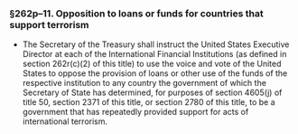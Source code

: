 ### §262p–11. Opposition to loans or funds for countries that support terrorism
* The Secretary of the Treasury shall instruct the United States Executive Director at each of the International Financial Institutions (as defined in section 262r(c)(2) of this title) to use the voice and vote of the United States to oppose the provision of loans or other use of the funds of the respective institution to any country the government of which the Secretary of State has determined, for purposes of section 4605(j) of title 50, section 2371 of this title, or section 2780 of this title, to be a government that has repeatedly provided support for acts of international terrorism.